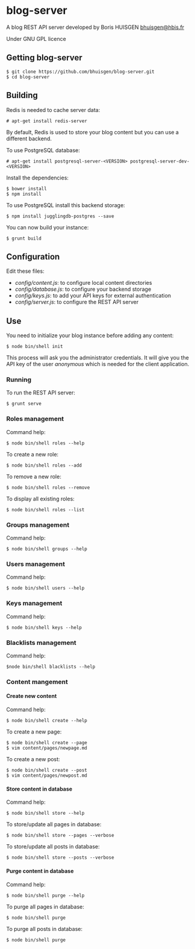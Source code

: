 # blog-server

A blog REST API server developed by Boris HUISGEN <bhuisgen@hbis.fr>

Under GNU GPL licence

## Getting blog-server

	$ git clone https://github.com/bhuisgen/blog-server.git
	$ cd blog-server

## Building

Redis is needed to cache server data:

	# apt-get install redis-server

By default, Redis is used to store your blog content but you can use a different backend.

To use PostgreSQL database:

	# apt-get install postgresql-server-<VERSION> postgresql-server-dev-<VERSION>

Install the dependencies:

	$ bower install
	$ npm install

To use PostgreSQL install this backend storage:

	$ npm install jugglingdb-postgres --save

You can now build your instance:

	$ grunt build

## Configuration

Edit these files:

- *config/content.js*: to configure local content directories
- *config/database.js*: to configure your backend storage
- *config/keys.js*: to add your API keys for external authentication
- *config/server.js*: to configure the REST API server

## Use

You need to initialize your blog instance before adding any content:

	$ node bin/shell init

This process will ask you the administrator credentials. It will give you the API key of the user *anonymous* which is needed for the client application. 

### Running

To run the REST API server:

	$ grunt serve

### Roles management

Command help:

	$ node bin/shell roles --help

To create a new role:

	$ node bin/shell roles --add

To remove a new role:

	$ node bin/shell roles --remove

To display all existing roles:

	$ node bin/shell roles --list

### Groups management

Command help:

	$ node bin/shell groups --help

### Users management

Command help:

	$ node bin/shell users --help

### Keys management

Command help:

	$ node bin/shell keys --help

### Blacklists management

Command help:

	$node bin/shell blacklists --help

### Content mangement

#### Create new content

Command help:

	$ node bin/shell create --help

To create a new page:

	$ node bin/shell create --page
	$ vim content/pages/newpage.md

To create a new post:

	$ node bin/shell create --post
	$ vim content/pages/newpost.md

#### Store content in database

Command help:

	$ node bin/shell store --help

To store/update all pages in database:

	$ node bin/shell store --pages --verbose

To store/update all posts in database:

	$ node bin/shell store --posts --verbose

#### Purge content in database

Command help:

	$ node bin/shell purge --help

To purge all pages in database:

	$ node bin/shell purge

To purge all posts in database:

	$ node bin/shell purge
